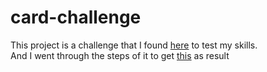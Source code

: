 # card-challenge
This project is a challenge that I found [here](https://github.com/ronashco/reactjs-card-challenge) to test my skills.<br/>
And I went through the steps of it to get [this](https://nda-kd.github.io/card-challenge/) as result
 
